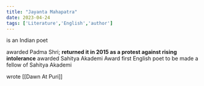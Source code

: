 ```yaml
---
title: "Jayanta Mahapatra"
date: 2023-04-24
tags: ['Literature','English','author']
---
```


is an Indian poet 

awarded Padma Shri; **returned it in 2015 as a protest against rising intolerance**
awarded Sahitya Akademi Award 
first English poet to be made a fellow of Sahitya Akademi 

wrote [[Dawn At Puri]]